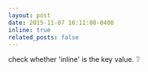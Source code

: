 ```yaml
---
layout: post
date: 2015-11-07 16:11:00-0400
inline: true
related_posts: false
---
```


check whether 'inline' is the key value. ❔




